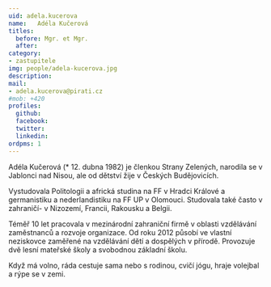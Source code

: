 ```yaml
---
uid: adela.kucerova
name:   Adéla Kučerová
titles:
  before: Mgr. et Mgr.
  after:
category:
- zastupitele
img: people/adela-kucerova.jpg
description: 
mail:
- adela.kucerova@pirati.cz
#mob: +420
profiles:
  github:
  facebook:				
  twitter:
  linkedin:
ordpms: 1 
---
```


Adéla Kučerová (* 12. dubna 1982) je členkou Strany Zelených, narodila se v Jablonci nad Nisou, ale od dětství žije v Českých Budějovicích.

Vystudovala Politologii a africká studina na FF v Hradci Králové a germanistiku a nederlandistiku na FF UP v Olomouci. Studovala také často v zahraničí- v Nizozemí, Francii, Rakousku a Belgii.

Téměř 10 let pracovala v mezinárodní zahraniční firmě v oblasti vzdělávání zaměstnanců a rozvoje organizace. Od roku 2012 působí ve vlastní neziskovce zaměřené na vzdělávání dětí a dospělých v přírodě. Provozuje dvě lesní mateřské školy a svobodnou základní školu.

Když má volno, ráda cestuje sama nebo s rodinou, cvičí jógu, hraje volejbal a rýpe se v zemi.